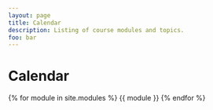 ```yaml
---
layout: page
title: Calendar
description: Listing of course modules and topics.
foo: bar
---
```


# Calendar

{% for module in site.modules %}
{{ module }}
{% endfor %}
